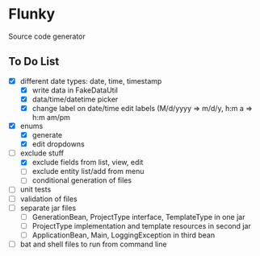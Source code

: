 # Flunky

Source code generator

## To Do List
- [x] different date types: date, time, timestamp
  - [x] write data in FakeDataUtil
  - [x] data/time/datetime picker
  - [x] change label on date/time edit labels (M/d/yyyy => m/d/y, h:m a => h:m am/pm
- [x] enums
  - [x] generate
  - [x] edit dropdowns
- [ ] exclude stuff
  - [x] exclude fields from list, view, edit
  - [ ] exclude entity list/add from menu
  - [ ] conditional generation of files
- [ ] unit tests
- [ ] validation of files
- [ ] separate jar files
  - [ ] GenerationBean, ProjectType interface, TemplateType in one jar
  - [ ] ProjectType implementation and template resources in second jar
  - [ ] ApplicationBean, Main, LoggingException in third bean 
- [ ] bat and shell files to run from command line

